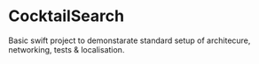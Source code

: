 # CocktailSearch

Basic swift project to demonstarate standard setup of architecure, networking, tests & localisation.

